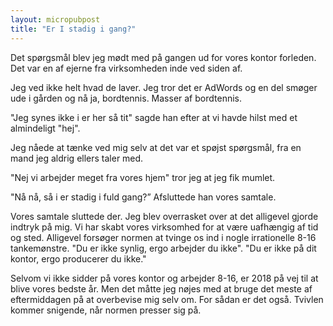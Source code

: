 ```yaml
--- 
layout: micropubpost
title: "Er I stadig i gang?"
--- 
```

Det spørgsmål blev jeg mødt med på gangen ud for vores kontor forleden. Det var en af ejerne fra virksomheden inde ved siden af. 

Jeg ved ikke helt hvad de laver. Jeg tror det er AdWords og en del smøger ude i gården og nå ja, bordtennis. Masser af bordtennis. 

"Jeg synes ikke i er her så tit" sagde han efter at vi havde hilst med et almindeligt "hej". 

Jeg nåede at tænke ved mig selv at det var et spøjst spørgsmål, fra en mand jeg aldrig ellers taler med. 

"Nej vi arbejder meget fra vores hjem" tror jeg at jeg fik mumlet.

"Nå nå, så i er stadig i fuld gang?” Afsluttede han vores samtale.

Vores samtale sluttede der. Jeg blev overrasket over at det alligevel gjorde indtryk på mig. Vi har skabt vores virksomhed for at være uafhængig af tid og sted. Alligevel forsøger normen at tvinge os ind i nogle irrationelle 8-16 tankemønstre. "Du er ikke synlig, ergo arbejder du ikke". "Du er ikke på dit kontor, ergo producerer du ikke."

Selvom vi ikke sidder på vores kontor og arbejder 8-16, er 2018 på vej til at blive vores bedste år. Men det måtte jeg nøjes med at bruge det meste af eftermiddagen på at overbevise mig selv om. For sådan er det også. Tvivlen kommer snigende, når normen presser sig på. 